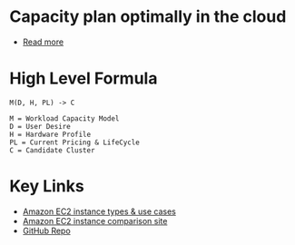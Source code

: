 # Capacity plan optimally in the cloud
- [Read more](https://www.youtube.com/watch?v=Lf6B1PxIvAs)

# High Level Formula

````
M(D, H, PL) -> C

M = Workload Capacity Model
D = User Desire
H = Hardware Profile
PL = Current Pricing & LifeCycle
C = Candidate Cluster
````

# Key Links
- [Amazon EC2 instance types & use cases](2_Compute/AmazonEC2/InstanceTypes.md)
- [Amazon EC2 instance comparison site](https://instances.vantage.sh/)
- [GitHub Repo](https://github.com/Netflix-Skunkworks/service-capacity-modeling)
